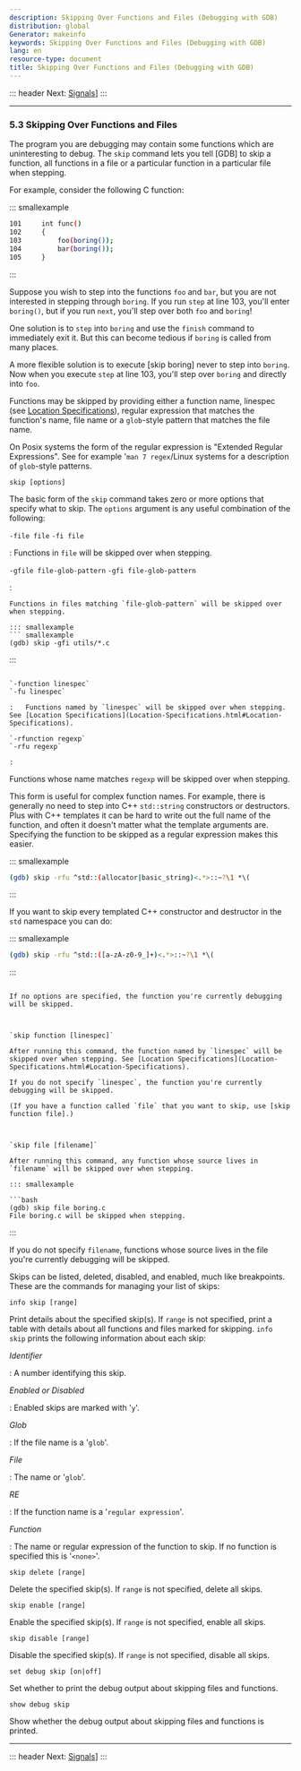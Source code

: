 ```yaml
---
description: Skipping Over Functions and Files (Debugging with GDB)
distribution: global
Generator: makeinfo
keywords: Skipping Over Functions and Files (Debugging with GDB)
lang: en
resource-type: document
title: Skipping Over Functions and Files (Debugging with GDB)
---
```

::: header
Next: [Signals](Signals.html#Signals)]
:::

---

### 5.3 Skipping Over Functions and Files

The program you are debugging may contain some functions which are uninteresting to debug. The `skip` command lets you tell [GDB] to skip a function, all functions in a file or a particular function in a particular file when stepping.

For example, consider the following C function:

::: smallexample

```bash
101     int func()
102     {
103         foo(boring());
104         bar(boring());
105     }
```

:::

Suppose you wish to step into the functions `foo` and `bar`, but you are not interested in stepping through `boring`. If you run `step` at line 103, you'll enter `boring()`, but if you run `next`, you'll step over both `foo` and `boring`!

One solution is to `step` into `boring` and use the `finish` command to immediately exit it. But this can become tedious if `boring` is called from many places.

A more flexible solution is to execute [skip boring] never to step into `boring`. Now when you execute `step` at line 103, you'll step over `boring` and directly into `foo`.

Functions may be skipped by providing either a function name, linespec (see [Location Specifications](Location-Specifications.html#Location-Specifications)), regular expression that matches the function's name, file name or a `glob`-style pattern that matches the file name.

On Posix systems the form of the regular expression is "Extended Regular Expressions". See for example '`man 7 regex`/Linux systems for a description of `glob`-style patterns.

`skip [options]`

The basic form of the `skip` command takes zero or more options that specify what to skip. The `options` argument is any useful combination of the following:

`-file file`
`-fi file`

:   Functions in `file` will be skipped over when stepping.

`-gfile file-glob-pattern`
`-gfi file-glob-pattern`

:

```
Functions in files matching `file-glob-pattern` will be skipped over when stepping.

::: smallexample
``` smallexample
(gdb) skip -gfi utils/*.c
```

:::

```

`-function linespec`
`-fu linespec`

:   Functions named by `linespec` will be skipped over when stepping. See [Location Specifications](Location-Specifications.html#Location-Specifications).

`-rfunction regexp`
`-rfu regexp`

:   

```

Functions whose name matches `regexp` will be skipped over when stepping.

This form is useful for complex function names. For example, there is generally no need to step into C++ `std::string` constructors or destructors. Plus with C++ templates it can be hard to write out the full name of the function, and often it doesn't matter what the template arguments are. Specifying the function to be skipped as a regular expression makes this easier.

::: smallexample

```bash
(gdb) skip -rfu ^std::(allocator|basic_string)<.*>::~?\1 *\(
```

:::

If you want to skip every templated C++ constructor and destructor in the `std` namespace you can do:

::: smallexample

```bash
(gdb) skip -rfu ^std::([a-zA-z0-9_]+)<.*>::~?\1 *\(
```

:::

```

If no options are specified, the function you're currently debugging will be skipped.



`skip function [linespec]`

After running this command, the function named by `linespec` will be skipped over when stepping. See [Location Specifications](Location-Specifications.html#Location-Specifications).

If you do not specify `linespec`, the function you're currently debugging will be skipped.

(If you have a function called `file` that you want to skip, use [skip function file].)



`skip file [filename]`

After running this command, any function whose source lives in `filename` will be skipped over when stepping.

::: smallexample

```bash
(gdb) skip file boring.c
File boring.c will be skipped when stepping.
```

:::

If you do not specify `filename`, functions whose source lives in the file you're currently debugging will be skipped.

Skips can be listed, deleted, disabled, and enabled, much like breakpoints. These are the commands for managing your list of skips:

`info skip [range]`

Print details about the specified skip(s). If `range` is not specified, print a table with details about all functions and files marked for skipping. `info skip` prints the following information about each skip:

*Identifier*

:   A number identifying this skip.

*Enabled or Disabled*

:   Enabled skips are marked with '`y`'.

*Glob*

:   If the file name is a '`glob`'.

*File*

:   The name or '`glob`'.

*RE*

:   If the function name is a '`regular expression`'.

*Function*

:   The name or regular expression of the function to skip. If no function is specified this is '`<none>`'.

`skip delete [range]`

Delete the specified skip(s). If `range` is not specified, delete all skips.

`skip enable [range]`

Enable the specified skip(s). If `range` is not specified, enable all skips.

`skip disable [range]`

Disable the specified skip(s). If `range` is not specified, disable all skips.

`set debug skip [on|off]`

Set whether to print the debug output about skipping files and functions.

`show debug skip`

Show whether the debug output about skipping files and functions is printed.

---

::: header
Next: [Signals](Signals.html#Signals)]
:::
